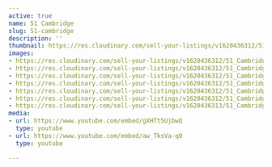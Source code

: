 ```yaml
---
active: true
name: 51 Cambridge
slug: 51-cambridge
description: ''
thumbnail: https://res.cloudinary.com/sell-your-listings/v1620436312/51_Cambridge_1_c5qmyl.jpg
images:
- https://res.cloudinary.com/sell-your-listings/v1620436312/51_Cambridge_1_c5qmyl.jpg
- https://res.cloudinary.com/sell-your-listings/v1620436312/51_Cambridge_7_bd0ujs.jpg
- https://res.cloudinary.com/sell-your-listings/v1620436312/51_Cambridge_3_xkw8zm.jpg
- https://res.cloudinary.com/sell-your-listings/v1620436312/51_Cambridge_5_a69oml.jpg
- https://res.cloudinary.com/sell-your-listings/v1620436312/51_Cambridge_2_tice9x.jpg
- https://res.cloudinary.com/sell-your-listings/v1620436312/51_Cambridge_6_sjsdix.jpg
- https://res.cloudinary.com/sell-your-listings/v1620436313/51_Cambridge_4_lbdnau.jpg
media:
- url: https://www.youtube.com/embed/gXHTt5UjbwQ
  type: youtube
- url: https://www.youtube.com/embed/aw_TksVa-q0
  type: youtube

---
```

